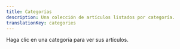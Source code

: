 ```yaml
---
title: Categorías
description: Una colección de artículos listados por categoría.
translationKey: categories
---
```

Haga clic en una categoría para ver sus artículos.
